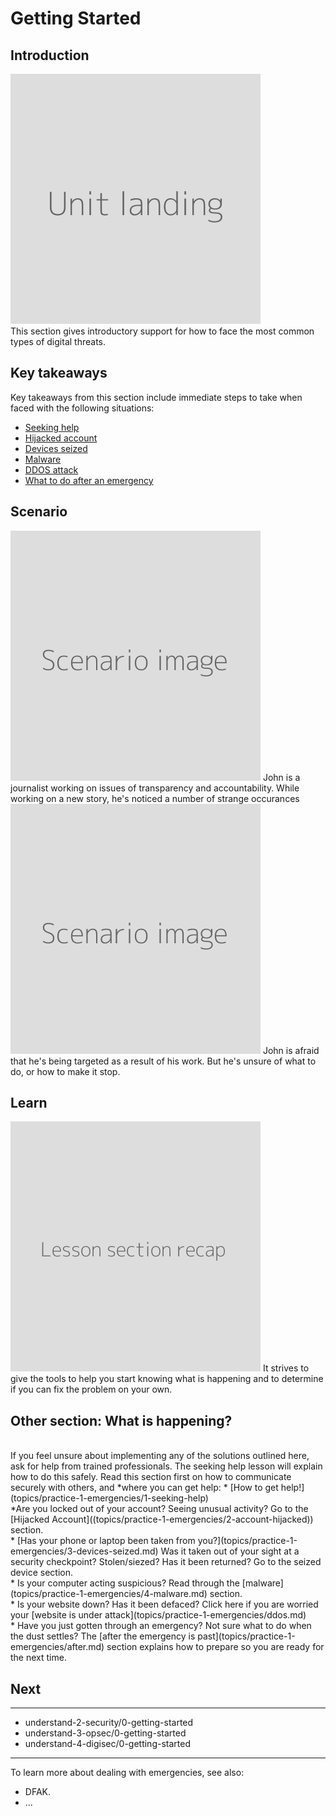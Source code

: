 # Getting Started
## Introduction
![](unit.png)
<br>
This section gives introductory support for how to face the most common types of digital threats.


## Key takeaways
Key takeaways from this section include immediate steps to take when faced with the following situations:

- [Seeking help](en/topics/practice-1-emergencies/1-seeking-help/1-intro.md) 
- [Hijacked account](en/topics/practice-1-emergencies/2-account-hijacked/1-intro.md)
- [Devices seized](en/topics/practice-1-emergencies/3-seized-devices/1-intro.md)
- [Malware](en/topics/practice-1-emergencies/4-malware/1-intro.md)
- [DDOS attack](en/topics/practice-1-emergencies/5-ddos/1-intro.md)
- [What to do after an emergency](en/topics/practice-1-emergencies/6-after/1-intro.md)


## Scenario
![](scenario.png)
John is a journalist working on issues of transparency and accountability. While working on a new story, he's noticed a number of strange occurances
<br>
![](scenario.png)
John is afraid that he's being targeted as a result of his work. But he's unsure of what to do, or how to make it stop.


## Learn
![](recap.png)
It strives to give the tools to help you start knowing what is happening and to determine if you can fix the problem on your own.
<br>
## Other section: What is happening?
<br>
If you feel unsure about implementing any of the solutions outlined here, ask for help from trained professionals. The seeking help lesson will explain how to do this safely. Read this section first on how to communicate securely with others, and *where you can get help:
* [How to get help!](topics/practice-1-emergencies/1-seeking-help)
<br>
*Are you locked out of your account? Seeing unusual activity? Go to the [Hijacked Account]((topics/practice-1-emergencies/2-account-hijacked)) section.
<br>
* [Has your phone or laptop been taken from you?](topics/practice-1-emergencies/3-devices-seized.md) Was it taken out of your sight at a security checkpoint? Stolen/siezed? Has it been returned? Go to the seized device section.
<br>
* Is your computer acting suspicious? Read through the [malware](topics/practice-1-emergencies/4-malware.md) section.
<br>
* Is your website down? Has it been defaced? Click here if you are worried your [website is under attack](topics/practice-1-emergencies/ddos.md)
<br>
* Have you just gotten through an emergency? Not sure what to do when the dust settles? The [after the emergency is past](topics/practice-1-emergencies/after.md) section explains how to prepare so you are ready for the next time.

## Next
---
- understand-2-security/0-getting-started
- understand-3-opsec/0-getting-started
- understand-4-digisec/0-getting-started
---
To learn more about dealing with emergencies, see also:
* DFAK.
* ...


